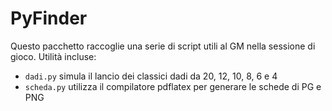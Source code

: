 PyFinder
========

Questo pacchetto raccoglie una serie di script utili al GM nella sessione di gioco.
Utilità incluse:
 * ```dadi.py``` simula il lancio dei classici dadi da 20, 12, 10, 8, 6 e 4
 * ```scheda.py``` utilizza il compilatore pdflatex per generare le schede di PG e PNG